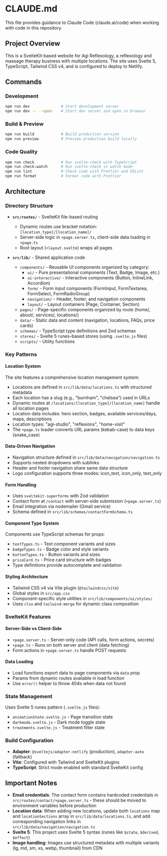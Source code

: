 # CLAUDE.md

This file provides guidance to Claude Code (claude.ai/code) when working with code in this repository.

## Project Overview

This is a SvelteKit-based website for Agi Reflexology, a reflexology and massage therapy business with multiple locations. The site uses Svelte 5, TypeScript, Tailwind CSS v4, and is configured to deploy to Netlify.

## Commands

### Development
```bash
npm run dev              # Start development server
npm run dev -- --open    # Start dev server and open in browser
```

### Build & Preview
```bash
npm run build            # Build production version
npm run preview          # Preview production build locally
```

### Code Quality
```bash
npm run check            # Run svelte-check with TypeScript
npm run check:watch      # Run svelte-check in watch mode
npm run lint             # Check code with Prettier and ESLint
npm run format           # Format code with Prettier
```

## Architecture

### Directory Structure

- **`src/routes/`** - SvelteKit file-based routing
  - Dynamic routes use bracket notation: `[location_type]/[location_name]/`
  - Server-side logic in `+page.server.ts`, client-side data loading in `+page.ts`
  - Root layout (`+layout.svelte`) wraps all pages

- **`src/lib/`** - Shared application code
  - `components/` - Reusable UI components organized by category:
    - `ui/` - Pure presentational components (Text, Badge, Image, etc.)
    - `ui-interactive/` - Interactive components (Button, InlineLink, Accordion)
    - `form/` - Form input components (FormInput, FormTextarea, FormSelect, FormRadioGroup)
    - `navigation/` - Header, footer, and navigation components
    - `layout/` - Layout containers (Page, Container, Section)
  - `pages/` - Page-specific components organized by route (home/, about/, services/, locations/)
  - `data/` - Static data and content (navigation, locations, FAQs, price cards)
  - `schemas/` - TypeScript type definitions and Zod schemas
  - `stores/` - Svelte 5 runes-based stores (using `.svelte.js` files)
  - `scripts/` - Utility functions

### Key Patterns

#### Location System
The site features a comprehensive location management system:
- Locations are defined in `src/lib/data/locations.ts` with structured metadata
- Each location has a slug (e.g., "burnham", "chelsea") used in URLs
- Dynamic routes at `/locations/[location_type]/[location_name]` handle all location pages
- Location data includes: hero section, badges, available services/days, maps, descriptions
- Location types: "agi-studio", "reflexions", "home-visit"
- The `+page.ts` loader converts URL params (kebab-case) to data keys (snake_case)

#### Data-Driven Navigation
- Navigation structure defined in `src/lib/data/navigation/navigation.ts`
- Supports nested dropdowns with sublinks
- Header and footer navigation share same data structure
- Logo configuration supports three modes: icon_text, icon_only, text_only

#### Form Handling
- Uses `sveltekit-superforms` with Zod validation
- Contact form at `/contact` with server-side submission (`+page.server.ts`)
- Email integration via nodemailer (Gmail service)
- Schema defined in `src/lib/schemas/contactFormSchema.ts`

#### Component Type System
Components use TypeScript schemas for props:
- `textTypes.ts` - Text component variants and sizes
- `badgeTypes.ts` - Badge color and style variants
- `buttonTypes.ts` - Button variants and sizes
- `priceCard.ts` - Price card structure with badges
- Type definitions provide autocomplete and validation

#### Styling Architecture
- Tailwind CSS v4 via Vite plugin (`@tailwindcss/vite`)
- Global styles in `src/app.css`
- Component-specific style utilities in `src/lib/components/ui/styles/`
- Uses `clsx` and `tailwind-merge` for dynamic class composition

### SvelteKit Features

#### Server-Side vs Client-Side
- `+page.server.ts` - Server-only code (API calls, form actions, secrets)
- `+page.ts` - Runs on both server and client (data fetching)
- Form actions in `+page.server.ts` handle POST requests

#### Data Loading
- Load functions export data to page components via `data` prop
- Params from dynamic routes available in load function
- Use `error()` helper to throw 404s when data not found

### State Management

Uses Svelte 5 runes pattern (`.svelte.js` files):
- `animationState.svelte.js` - Page transition state
- `darkmode.svelte.js` - Dark mode toggle state
- `treatments.svelte.js` - Treatment filter state

### Build Configuration

- **Adapter**: `@sveltejs/adapter-netlify` (production), `adapter-auto` (fallback)
- **Vite**: Configured with Tailwind and SvelteKit plugins
- **TypeScript**: Strict mode enabled with standard SvelteKit config

## Important Notes

- **Email credentials**: The contact form contains hardcoded credentials in `src/routes/contact/+page.server.ts` - these should be moved to environment variables before production
- **Location data**: When adding new locations, update both `locations` map and `locationSections` array in `src/lib/data/locations.ts`, and add corresponding navigation links in `src/lib/data/navigation/navigation.ts`
- **Svelte 5**: This project uses Svelte 5 syntax (runes like `$state`, `$derived`, `$effect`)
- **Image handling**: Images use structured metadata with multiple variants (lg, md, sm, xs, webp, thumbnail) from CDN
